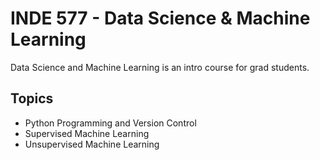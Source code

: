 # INDE 577 - Data Science & Machine Learning

Data Science and Machine Learning is an intro course for grad students.

## Topics

* Python Programming and Version Control
* Supervised Machine Learning
* Unsupervised Machine Learning